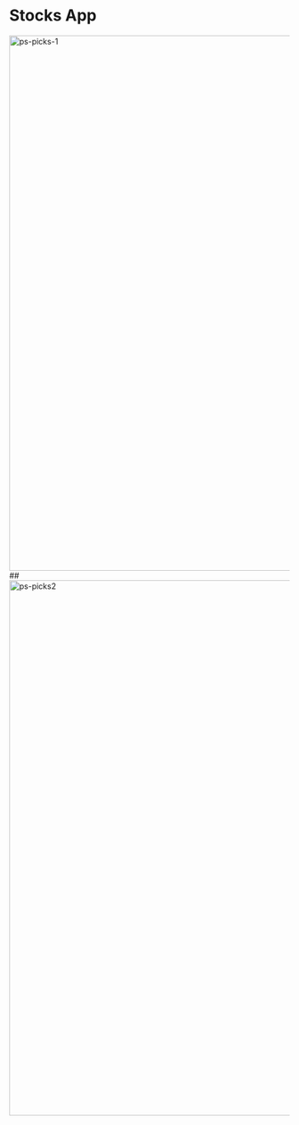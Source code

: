 # Stocks App

<img width="960" alt="ps-picks-1" src="https://github.com/deseanward/Stocks-App/assets/139034534/cd14da38-f600-4d96-9cbd-90603378a9cd">
##
<img width="960" alt="ps-picks2" src="https://github.com/deseanward/Stocks-App/assets/139034534/23d3de5c-60eb-4275-9cec-fce395d9a69a">
